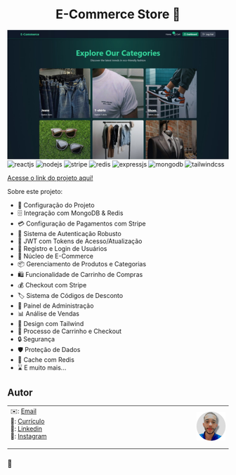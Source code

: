<h1 align="center">E-Commerce Store 🛒</h1>

![Demo App](/frontend/public/01.jpg)
<img src="https://img.shields.io/badge/-React.js-black?style=for-the-badge&logo=react&logoColor=61DAFB&color=000000" alt="reactjs" />
<img src="https://img.shields.io/badge/-Node.js-black?style=for-the-badge&logo=node.js&logoColor=green&color=000000" alt="nodejs" />
<img src="https://img.shields.io/badge/-Stripe-black?style=for-the-badge&logo=stripe&logoColor=white&color=000000" alt="stripe" />
<img src="https://img.shields.io/badge/-Redis-black?style=for-the-badge&logo=redis&logoColor=white&color=000000" alt="redis" />
<img src="https://img.shields.io/badge/-Express.js-black?style=for-the-badge&logo=express&logoColor=white&color=000000" alt="expressjs" />
<img src="https://img.shields.io/badge/-MongoDB-black?style=for-the-badge&logo=mongodb&logoColor=47A248&color=000000" alt="mongodb" />
<img src="https://img.shields.io/badge/-Tailwind_CSS-black?style=for-the-badge&logo=tailwindcss&logoColor=white&color=06B6D4" alt="tailwindcss" />

[Acesse o link do projeto aqui!](https://e-commerce-store-mwtk.onrender.com/)

Sobre este projeto:

- 🚀 Configuração do Projeto
- 🗄️ Integração com MongoDB & Redis
- 💳 Configuração de Pagamentos com Stripe
- 🔐 Sistema de Autenticação Robusto
- 🔑 JWT com Tokens de Acesso/Atualização
- 📝 Registro e Login de Usuários
- 🛒 Núcleo de E-Commerce
- 📦 Gerenciamento de Produtos e Categorias
- 🛍️ Funcionalidade de Carrinho de Compras
- 💰 Checkout com Stripe
- 🏷️ Sistema de Códigos de Desconto
- 👑 Painel de Administração
- 📊 Análise de Vendas
- 🎨 Design com Tailwind
- 🛒 Processo de Carrinho e Checkout
- 🔒 Segurança
- 🛡️ Proteção de Dados
- 🚀 Cache com Redis
- ⌛ E muito mais...

## Autor

<table>
    <tr>
        <td>
            ✉️: <a href="mailto:carlostech873@gmail.com">Email</a><br>
            📄: <a href="https://drive.google.com/file/d/1Jfn9RAqFR3YaQbL8j_lJA0z8HHlLI3Xq/view?pli=1">Currículo</a><br>
            💼: <a href="https://www.linkedin.com/in/matheus-rodrigues-1a1899231/">Linkedin</a><br>
            📸: <a href="https://www.instagram.com/math.eusrrodrigues/">Instagram</a>     &nbsp;&nbsp;&nbsp;&nbsp;&nbsp;&nbsp;&nbsp;&nbsp;&nbsp;&nbsp;&nbsp;&nbsp;&nbsp;&nbsp;&nbsp;&nbsp;&nbsp;&nbsp;&nbsp;&nbsp;&nbsp;&nbsp;&nbsp;&nbsp;&nbsp;&nbsp;&nbsp;&nbsp;&nbsp;&nbsp;&nbsp;&nbsp;&nbsp;&nbsp;&nbsp;&nbsp;&nbsp;&nbsp;&nbsp;&nbsp;&nbsp;&nbsp;&nbsp;&nbsp;&nbsp;&nbsp;&nbsp;&nbsp;&nbsp;&nbsp;&nbsp;&nbsp;&nbsp;&nbsp;&nbsp;&nbsp;&nbsp;&nbsp;&nbsp;&nbsp;&nbsp;&nbsp;&nbsp;&nbsp;&nbsp;&nbsp;&nbsp;&nbsp;&nbsp;&nbsp;&nbsp;&nbsp;&nbsp;&nbsp;&nbsp;&nbsp;&nbsp;&nbsp;&nbsp;&nbsp;&nbsp;&nbsp;&nbsp;&nbsp;&nbsp;&nbsp;&nbsp;&nbsp;&nbsp;&nbsp;&nbsp;&nbsp;&nbsp;&nbsp;
        </td> 
        <td style="text-align: center;">
            <img src="./frontend/public/02.jpg" alt="Descrição da imagem" style="width: 100px; height: auto;"/>                
        </td>
    </tr>
</table>

### 🚀
